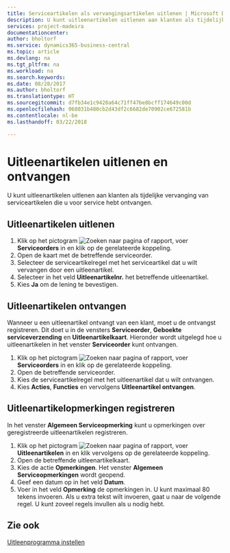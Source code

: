 ```yaml
---
title: Serviceartikelen als vervangingsartikelen uitlenen | Microsoft Docs
description: U kunt uitleenartikelen uitlenen aan klanten als tijdelijke vervanging van serviceartikelen die u voor service hebt ontvangen.
services: project-madeira
documentationcenter: 
author: bholtorf
ms.service: dynamics365-business-central
ms.topic: article
ms.devlang: na
ms.tgt_pltfrm: na
ms.workload: na
ms.search.keywords: 
ms.date: 08/28/2017
ms.author: bholtorf
ms.translationtype: HT
ms.sourcegitcommit: d7fb34e1c9428a64c71ff47be8bcff174649c00d
ms.openlocfilehash: 068031b480cb2d43df2c6682de70902ce672581b
ms.contentlocale: nl-be
ms.lasthandoff: 03/22/2018

---
```

# <a name="lend-and-receive-loaners"></a>Uitleenartikelen uitlenen en ontvangen
U kunt uitleenartikelen uitlenen aan klanten als tijdelijke vervanging van serviceartikelen die u voor service hebt ontvangen.  
  
## <a name="to-lend-a-loaner-item"></a>Uitleenartikelen uitlenen    
1. Klik op het pictogram ![Zoeken naar pagina of rapport](media/ui-search/search_small.png "pictogram Zoeken naar pagina of rapport"), voer **Serviceorders** in en klik op de gerelateerde koppeling.  
2. Open de kaart met de betreffende serviceorder.  
3. Selecteer de serviceartikelregel met het serviceartikel dat u wilt vervangen door een uitleenartikel.  
4. Selecteer in het veld **Uitleenartikelnr.** het betreffende uitleenartikel.  
5. Kies **Ja** om de lening te bevestigen.  

## <a name="to-receive-a-loaner"></a>Uitleenartikelen ontvangen  
Wanneer u een uitleenartikel ontvangt van een klant, moet u de ontvangst registreren. Dit doet u in de vensters **Serviceorder**, **Geboekte serviceverzending** en **Uitleenartikelkaart**. Hieronder wordt uitgelegd hoe u uitleenartikelen in het venster **Serviceorder** kunt ontvangen.  
  
1. Klik op het pictogram ![Zoeken naar pagina of rapport](media/ui-search/search_small.png "pictogram Zoeken naar pagina of rapport"), voer **Serviceorders** in en klik op de gerelateerde koppeling.  
2. Open de betreffende serviceorder.  
3. Kies de serviceartikelregel met het uitleenartikel dat u wilt ontvangen.  
4. Kies **Acties**, **Functies** en vervolgens **Uitleenartikel ontvangen**.  

## <a name="to-register-loaner-comments"></a>Uitleenartikelopmerkingen registreren  
In het venster **Algemeen Serviceopmerking** kunt u opmerkingen over geregistreerde uitleenartikelen registreren.  
  
1. Klik op het pictogram ![Zoeken naar pagina of rapport](media/ui-search/search_small.png "pictogram Zoeken naar pagina of rapport"), voer **Uitleenartikelen** in en klik vervolgens op de gerelateerde koppeling.  
2. Open de betreffende uitleenartikelkaart.  
3. Kies de actie **Opmerkingen**. Het venster **Algemeen Serviceopmerkingen** wordt geopend.  
4. Geef een datum op in het veld **Datum**.  
5. Voer in het veld **Opmerking** de opmerkingen in. U kunt maximaal 80 tekens invoeren. Als u extra tekst wilt invoeren, gaat u naar de volgende regel. U kunt zoveel regels invullen als u nodig hebt.  
  
## <a name="see-also"></a>Zie ook  
[Uitleenprogramma instellen](service-how-setup-loaner-program.md)   

